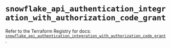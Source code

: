 # `snowflake_api_authentication_integration_with_authorization_code_grant`

Refer to the Terraform Registry for docs: [`snowflake_api_authentication_integration_with_authorization_code_grant`](https://registry.terraform.io/providers/snowflake-labs/snowflake/0.95.0/docs/resources/api_authentication_integration_with_authorization_code_grant).
